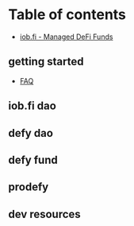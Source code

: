 # Table of contents

* [iob.fi - Managed DeFi Funds](README.md)

## getting started

* [FAQ](getting-started/faq.md)

## iob.fi dao

## defy dao

## defy fund

## prodefy

## dev resources

